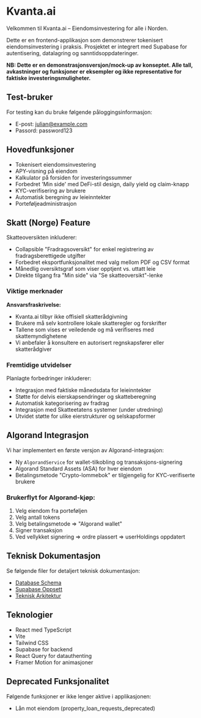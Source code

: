 # Kvanta.ai

Velkommen til Kvanta.ai – Eiendomsinvestering for alle i Norden.

Dette er en frontend-applikasjon som demonstrerer tokenisert eiendomsinvestering i praksis. Prosjektet er integrert med Supabase for autentisering, datalagring og sanntidsoppdateringer.

**NB: Dette er en demonstrasjonsversjon/mock-up av konseptet. Alle tall, avkastninger og funksjoner er eksempler og ikke representative for faktiske investeringsmuligheter.**

## Test-bruker

For testing kan du bruke følgende påloggingsinformasjon:
- E-post: julian@example.com
- Passord: password123

## Hovedfunksjoner

- Tokenisert eiendomsinvestering
- APY-visning på eiendom
- Kalkulator på forsiden for investeringssummer
- Forbedret 'Min side' med DeFi-stil design, daily yield og claim-knapp
- KYC-verifisering av brukere
- Automatisk beregning av leieinntekter
- Porteføljeadministrasjon

## Skatt (Norge) Feature

Skatteoversikten inkluderer:

- Collapsible "Fradragsoversikt" for enkel registrering av fradragsberettigede utgifter
- Forbedret eksportfunksjonalitet med valg mellom PDF og CSV format
- Månedlig oversiktsgraf som viser opptjent vs. uttatt leie
- Direkte tilgang fra "Min side" via "Se skatteoversikt"-lenke

### Viktige merknader

**Ansvarsfraskrivelse:**
- Kvanta.ai tilbyr ikke offisiell skatterådgivning
- Brukere må selv kontrollere lokale skatteregler og forskrifter
- Tallene som vises er veiledende og må verifiseres med skattemyndighetene
- Vi anbefaler å konsultere en autorisert regnskapsfører eller skatterådgiver

### Fremtidige utvidelser

Planlagte forbedringer inkluderer:
- Integrasjon med faktiske månedsdata for leieinntekter
- Støtte for delvis eierskapsendringer og skatteberegning
- Automatisk kategorisering av fradrag
- Integrasjon med Skatteetatens systemer (under utredning)
- Utvidet støtte for ulike eierstrukturer og selskapsformer

## Algorand Integrasjon

Vi har implementert en første versjon av Algorand-integrasjon:

- Ny `AlgorandService` for wallet-tilkobling og transaksjons-signering
- Algorand Standard Assets (ASA) for hver eiendom
- Betalingsmetode "Crypto-lommebok" er tilgjengelig for KYC-verifiserte brukere

### Brukerflyt for Algorand-kjøp:

1. Velg eiendom fra porteføljen
2. Velg antall tokens
3. Velg betalingsmetode => "Algorand wallet"
4. Signer transaksjon
5. Ved vellykket signering => ordre plassert => userHoldings oppdatert

## Teknisk Dokumentasjon

Se følgende filer for detaljert teknisk dokumentasjon:
- [Database Schema](docs/DATABASE.md)
- [Supabase Oppsett](docs/SUPABASE.md)
- [Teknisk Arkitektur](docs/ARCHITECTURE.md)

## Teknologier

- React med TypeScript
- Vite
- Tailwind CSS
- Supabase for backend
- React Query for datauthenting
- Framer Motion for animasjoner

## Deprecated Funksjonalitet

Følgende funksjoner er ikke lenger aktive i applikasjonen:
- Lån mot eiendom (property_loan_requests_deprecated)